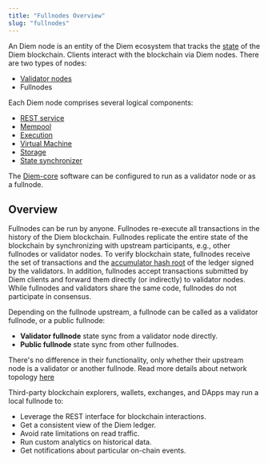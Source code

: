 ```yaml
---
title: "Fullnodes Overview"
slug: "fullnodes"
---
```

An Diem node is an entity of the Diem ecosystem that tracks the [state](../reference/glossary.md#state) of the Diem blockchain. Clients interact with the blockchain via Diem nodes. There are two types of nodes:
* [Validator nodes](./validator-nodes.md)
* Fullnodes

Each Diem node comprises several logical components:
* [REST service](../reference/glossary.md#rest-service)
* [Mempool](./validator-nodes.md#mempool)
* [Execution](./validator-nodes.md#execution)
* [Virtual Machine](./validator-nodes.md#virtual-machine)
* [Storage](./validator-nodes.md#storage)
* [State synchronizer](./validator-nodes.md#state-synchronizer)

The [Diem-core](../reference/glossary.md#diem-core) software can be configured to run as a validator node or as a fullnode.

## Overview

Fullnodes can be run by anyone. Fullnodes re-execute all transactions in the history of the Diem blockchain. Fullnodes replicate the entire state of the blockchain by synchronizing with upstream participants, e.g., other fullnodes or validator nodes. To verify blockchain state, fullnodes receive the set of transactions and the [accumulator hash root](../reference/glossary.md#accumulator-root-hash) of the ledger signed by the validators. In addition, fullnodes accept transactions submitted by Diem clients and forward them directly (or indirectly) to validator nodes. While fullnodes and validators share the same code, fullnodes do not participate in consensus.

Depending on the fullnode upstream, a fullnode can be called as a validator fullnode, or a public fullnode:
* **Validator fullnode** state sync from a validator node directly.
* **Public fullnode** state sync from other fullnodes.

There's no difference in their functionality, only whether their upstream node is a validator or another fullnode. Read more details about network topology [here](./node-networks-sync.md)

Third-party blockchain explorers, wallets, exchanges, and DApps may run a local fullnode to:
* Leverage the REST interface for blockchain interactions.
* Get a consistent view of the Diem ledger.
* Avoid rate limitations on read traffic.
* Run custom analytics on historical data.
* Get notifications about particular on-chain events.
